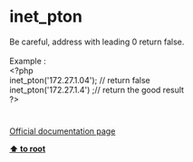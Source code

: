 # inet_pton




<div class="phpcode"><span class="html">
Be careful, address with leading 0 return false.<br><br>Example : <br><span class="default">&lt;?php<br>inet_pton</span><span class="keyword">(</span><span class="string">&apos;172.27.1.04&apos;</span><span class="keyword">); </span><span class="comment">// return false<br></span><span class="default">inet_pton</span><span class="keyword">(</span><span class="string">&apos;172.27.1.4&apos;</span><span class="keyword">) ;</span><span class="comment">// return the good result<br></span><span class="default">?&gt;</span>
</span>
</div>
  

#

[Official documentation page](https://www.php.net/manual/en/function.inet-pton.php)

**[⬆ to root](/)**